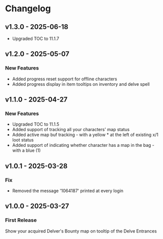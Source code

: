 # Changelog

## v1.3.0 - 2025-06-18

- Upgraded TOC to 11.1.7

## v1.2.0 - 2025-05-07

### New Features

- Added progress reset support for offline characters
- Added progress display in item tooltips on inventory and delve spell

## v1.1.0 - 2025-04-27

### New Features

- Upgraded TOC to 11.1.5
- Added support of tracking all your characters' map status
- Added active map buf tracking -  with a yellow * at the left of existing x/1 loot status
- Added support of indicating whether character has a map in the bag - with a blue (1)

## v1.0.1 - 2025-03-28

### Fix

- Removed the message '1064187' printed at every login

## v1.0.0 - 2025-03-27

### First Release

Show your acquired Delver's Bounty map on tooltip of the Delve Entrances
